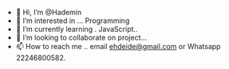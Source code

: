 - 👋 Hi, I’m @Hademin
- 👀 I’m interested in ... Programming
- 🌱 I’m currently learning . JavaScript..
- 💞️ I’m looking to collaborate on project...
- 📫 How to reach me .. email ehdeide@gmail.com or Whatsapp 22246800582.

<!---
Ehdeie/Abedenne is a ✨ special ✨ repository because its `README.md` (this file) appears on your GitHub profile.
You can click the Preview link to take a look at your changes.
--->
